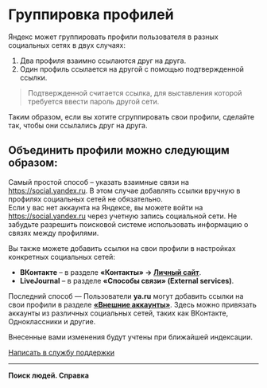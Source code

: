 # Группировка профилей  

Яндекс может группировать профили пользователя в разных социальных сетях в двух случаях:  

1. Два профиля взаимно ссылаются друг на друга.  
2. Один профиль ссылается на другой с помощью подтвержденной ссылки.  

>Подтвержденной считается ссылка, для выставления которой требуется ввести пароль другой сети.  

Таким образом, если вы хотите сгруппировать свои профили, сделайте так, чтобы они ссылались друг на друга.  

## Объединить профили можно следующим образом:  

Самый простой способ – указать взаимные связи на https://social.yandex.ru. В этом случае добавлять ссылки вручную в профилях социальных сетей не обязательно.  
Если у вас нет аккаунта на Яндексе, вы можете войти на https://social.yandex.ru через учетную запись социальной сети. Не забудьте разрешить поисковой системе использовать информацию о связях между профилями.  

Вы также можете добавить ссылки на свои профили в настройках конкретных социальных сетей:  

- **ВКонтакте** – в разделе **«Контакты» → [Личный сайт](http://vk.com/edit?act=contacts)**.  
- **LiveJournal** – в разделе **«Способы связи» (External services)**.  

Последний способ — Пользователи **ya.ru** могут добавить ссылки на свои профили в разделе [**«Внешние аккаунты»**](https://id.yandex.ru/security/external-accounts). Здесь можно привязать аккаунты из различных социальных сетей, таких как ВКонтакте, Одноклассники и другие.  

Внесенные вами изменения будут учтены при ближайшей индексации.  



[Написать в службу поддержки  ](https://yandex.ru/support)  

---------------------

**Поиск людей. Справка**  
